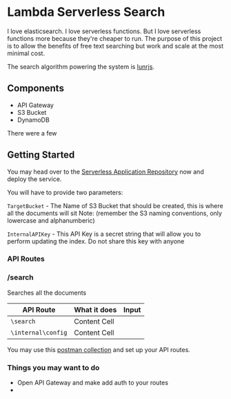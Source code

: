 # Lambda Serverless Search

I love elasticsearch. I love serverless functions. But I love serverless functions more because they're cheaper to run. The purpose of this project is to allow the benefits of free text searching but work and scale at the most minimal cost.

The search algorithm powering the system is [lunrjs](http://lunrjs.com).

## Components
- API Gateway
- S3 Bucket
- DynamoDB

There were a few 


## Getting Started

You may head over to the [Serverless Application Repository](sss) now and deploy the service.

You will have to provide two parameters:

`TargetBucket` - The Name of S3 Bucket that should be created, this is where all the documents will sit 
    Note: (remember the S3 naming conventions, only lowercase and alphanumberic)

`InternalAPIKey` - This API Key is a secret string that will allow you to perform updating the index. Do not share this key with anyone


### API Routes



### /search
Searches all the documents


| API Route  |  What it does | Input| 
| ------------- | ------------- |---------|
| `\search`  | Content Cell  |
| `\internal\config`  | Content Cell  |


You may use this [postman collection](Postman) and set up your API routes.

### Things you may want to do
- Open API Gateway and make add auth to your routes
- 


